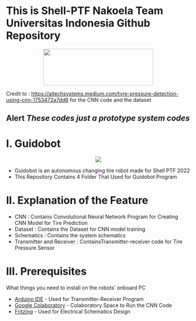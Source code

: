 
# This is Shell-PTF Nakoela Team Universitas Indonesia Github Repository <br />

<p align="center">
  <img width="300" height="100" src="https://bem.ui.ac.id/wp-content/uploads/2021/07/Logo-UI-SMV-A.-Shelina-Adjani.png">
</p>

Credit to : https://aitechsystems.medium.com/tyre-pressure-detection-using-cnn-1753472a7dd6 for the CNN code and the dataset <br />

## Alert *These codes just a prototype system codes*

# I. Guidobot <br />

<p align="center">
  <img src="https://user-images.githubusercontent.com/99890283/154802405-6d9962c1-79df-46fe-b42a-7cc3f0ec6955.jpeg">
</p>

* Guidobot is an autonomous changing tire robot made for Shell PTF 2022
* This Repository Contains 4 Folder That Used for Guidobot Program 

# II. Explanation of the Feature

* CNN : Contains Convolutional Neural Network Program for Creating CNN Model for Tire Prediction <br />
* Dataset : Contains the Dataset for CNN model training
* Schematics : Contains the system schematics <br />
* Transmitter and Receiver : ContainsTransmitter-receiver code for Tire Pressure Sensor <br />

# III. Prerequisites

What things you need to install on the robots' onboard PC

* [Arduino IDE](https://ubuntu.com/tutorials/install-the-arduino-ide#1-overview) - Used for Transmitter-Receiver Program
* [Google Colaboratory](https://colab.research.google.com) - Colaboratory Space to Run the CNN Code
* [Fritzing](https://fritzing.org/) - Used for Electrical Schematics Design 
